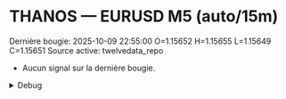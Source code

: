 # THANOS — EURUSD M5 (auto/15m)
Dernière bougie: 2025-10-09 22:55:00  O=1.15652  H=1.15655  L=1.15649  C=1.15651
Source active: twelvedata_repo

- Aucun signal sur la dernière bougie.

<details><summary>Debug</summary>

- TD_API_KEY manquant.

</details>